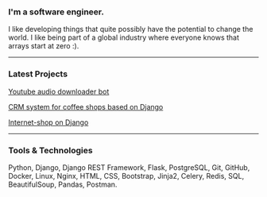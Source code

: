 ### I'm a software engineer.
I like developing things that quite possibly have the potential to change the world.
I like being part of a global industry where everyone knows that arrays start at zero :).
___
### Latest Projects
[Youtube audio downloader bot](https://github.com/dima-anatsko/download_youtube_audio)

[CRM system for coffee shops based on Django](https://github.com/dima-anatsko/coffee_point)

[Internet-shop on Django](https://github.com/dima-anatsko/z25_web/tree/lesson8_anatsko)

___
### Tools & Technologies
Python, Django, Django REST Framework, Flask, PostgreSQL, Git, GitHub, Docker, Linux, Nginx, HTML, CSS, Bootstrap, Jinja2, Celery, Redis, SQL, BeautifulSoup, Pandas, Postman.
